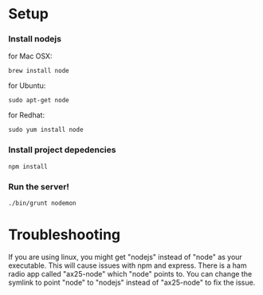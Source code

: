 Setup
============

### Install nodejs

for Mac OSX:

`brew install node`

for Ubuntu:

`sudo apt-get node`

for Redhat:

`sudo yum install node`


### Install project depedencies

`npm install`

### Run the server!

`./bin/grunt nodemon`


Troubleshooting
===============

If you are using linux, you might get "nodejs" instead of "node" as your executable.  This will cause issues with npm and express.  There is a ham radio app called "ax25-node" which "node" points to.  You can change the symlink to point "node" to "nodejs" instead of "ax25-node" to fix the issue.
